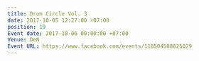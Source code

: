 ```yaml
---
title: Drum Circle Vol. 3
date: 2017-10-05 12:27:00 +07:00
position: 19
Event date: 2017-10-06 00:00:00 +07:00
Venue: DeN
Event URL: https://www.facebook.com/events/118504588825029
---
```


